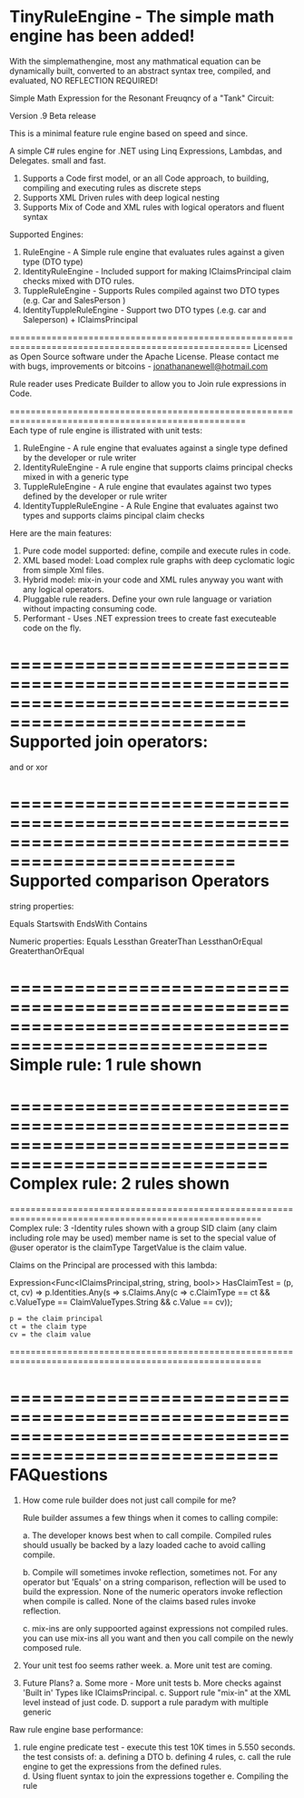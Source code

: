 TinyRuleEngine - The simple math engine has been added!
========================================================


With the simplemathengine, most any mathmatical equation can be dynamically built, converted to an
abstract syntax tree, compiled, and evaluated,   NO REFLECTION REQUIRED!

Simple Math Expression for the Resonant Freuqncy of a "Tank" Circuit:

<mathexp name="ResonantFrequencyOfATankCircuit" appliesto="TinyRuleEngineTest.CircuitDTO">
    <round>
      <divide>
        <value item="@@1" />
        <multiply>
          <value item="@@2" />
          <multiply>
            <value item="@Pi"/>
            <sqrt>
              <multiply>
                <value item="InductanceInHenries" />
                <value item="CapacitanceInFarads" />
              </multiply>
            </sqrt>
          </multiply>
        </multiply>
      </divide>
    </round>
  </mathexp>



Version .9 Beta release

This is a minimal feature rule engine based on speed and since.


A simple C# rules engine for .NET using Linq Expressions, Lambdas, and Delegates.  small and fast.

1.  Supports a Code first model, or an all Code approach, to building, compiling and executing rules as discrete steps
2.  Supports XML Driven rules with deep logical nesting
3.  Supports Mix of Code and XML rules with logical operators and fluent syntax


Supported Engines:

1. RuleEngine - A Simple rule engine that evaluates rules against a given type (DTO type)
2. IdentityRuleEngine - Included support for making IClaimsPrincipal claim checks mixed with DTO rules.
3. TuppleRuleEngine - Supports Rules compiled against two DTO types (e.g. Car and SalesPerson )
4. IdentityTuppleRuleEngine - Support two DTO types (.e.g. car and Saleperson) +  IClaimsPrincipal

====================================================================================================
Licensed as Open Source software under the Apache License.
Please contact me with bugs, improvements or bitcoins - jonathananewell@hotmail.com

Rule reader uses Predicate Builder to allow you to Join rule expressions in Code.

===================================================================================================   
Each type of rule engine is illistrated with unit tests:

1. RuleEngine - A rule engine that evaluates against a single type defined by the developer or rule writer
2. IdentityRuleEngine - A rule engine that supports claims principal checks mixed in with a generic type
3. TuppleRuleEngine - A rule engine that evaulates against two types defined by the developer or rule writer
4. IdentityTuppleRuleEngine - A Rule Engine that evaluates against two types and supports claims pincipal claim checks

Here are the main features:

1. Pure code model supported:  define, compile and execute rules in code. 
2. XML based model: Load complex rule graphs with deep cyclomatic logic from simple Xml files.
3. Hybrid model:  mix-in your code and XML rules anyway you want with any logical operators. 
4. Pluggable rule readers.  Define your own rule language or variation without impacting consuming code.
5. Performant - Uses .NET expression trees to create fast executeable code on the fly.


====================================================================================================
Supported join operators:
====================================================================================================
and
or
xor

===================================================================================================
Supported comparison Operators
===================================================================================================
string properties:

Equals
Startswith
EndsWith
Contains

Numeric properties:
Equals
Lessthan
GreaterThan
LessthanOrEqual
GreaterthanOrEqual

======================================================================================================
Simple rule: 1 rule shown
======================================================================================================
<rules>
	<rule name="IsApprover" appliesto="UnitTestProject1.User">
		<ruleitem membername="Age" operator="Equals" targetvalue="22" />
	<rule>
</rules>

======================================================================================================
Complex rule: 2 rules shown
======================================================================================================
<rules>
	<rule name="IsApprover" appliesto="UnitTestProject1.User">
		<and>
		<and>
			<ruleitem membername="Age" operator="Equals" targetvalue="21" />
			<ruleitem membername="Name" operator="StartsWith" targetvalue="on"/>
		</and>
		<and>
			<ruleitem membername="Age" operator="Equals" targetvalue="22" />
			<ruleitem membername="Name" operator="StartsWith" targetvalue="Jon"/>
		</and>
		</and>
	</rule>
	<rule name="IsApproverSuperUser" appliesto="UnitTestProject1.User">
		<ruleitem membername="Age" operator="Equals" targetvalue="22" />
	</rule>
</rules>

======================================================================================================
Complex rule: 3 -Identity rules shown with a group SID claim (any claim including role may be used)
member name is set to the special value of @user
operator is the claimType
TargetValue is the claim value.

Claims on the Principal are processed with this lambda:

   Expression<Func<IClaimsPrincipal,string, string, bool>> HasClaimTest 
	= (p, ct, cv) => p.Identities.Any(s => s.Claims.Any(c => c.ClaimType == ct &&  c.ValueType == ClaimValueTypes.String && c.Value == cv));

	p = the claim principal
	ct = the claim type
	cv = the claim value

======================================================================================================
<rules>
  <rule name="IsApprover" appliesto="TinyRuleEngineTest.User">
    <or>
      <and>
        <ruleitem membername="@User" operator="http://schemas.microsoft.com/ws/2008/06/identity/claims/groupsid" targetvalue="S-1-5-21-2493390151-660934664-2262481224-513" />
        <ruleitem membername="Name" operator="StartsWith" targetvalue="Jon"/>
      </and>
      <and>
          <ruleitem membername="@User" operator="http://schemas.microsoft.com/ws/2008/06/identity/claims/groupsid" targetvalue="S-1-5-21-2493390151-660934664-2262481224-513" />
          <ruleitem membername="Name" operator="StartsWith" targetvalue="on"/>
      </and>
    </or>
  </rule>
</rules>

=======================================================================================================
FAQuestions
=======================================================================================================
1. How come rule builder does not just call compile for me?

    Rule builder assumes a few things when it comes to calling compile:
	
	a. The developer knows best when to call compile.  Compiled rules should usually be backed by
	   a lazy loaded cache to avoid calling compile.
	
	b. Compile will sometimes invoke reflection, sometimes not.  For any operator but 'Equals' on a string comparison,
	   reflection will be used to build the expression.  None of the numeric operators invoke reflection when compile 
	   is called.  None of the claims based rules invoke reflection.

	c. mix-ins are only suppoorted against expressions not compiled rules.  you can use mix-ins all you want and then 
	   you call compile on the newly composed rule.

2. Your unit test foo seems rather week. 
	a. More unit test are coming. 

3. Future Plans?
	a. Some more - More unit tests
	b. More checks against 'Built in' Types like IClaimsPrincipal.
	c. Support rule "mix-in" at the XML level instead of just code.
	D. support a rule paradym with multiple generic<T>



Raw rule engine base performance:
1. rule engine predicate test  - execute this test 10K times in 5.550 seconds.  the test consists of:
   a. defining a DTO
   b. defining 4 rules, 
   c. call the rule engine to get the expressions from the defined rules.  
   d. Using fluent syntax to join the expressions together
   e. Compiling the rule
 


 




